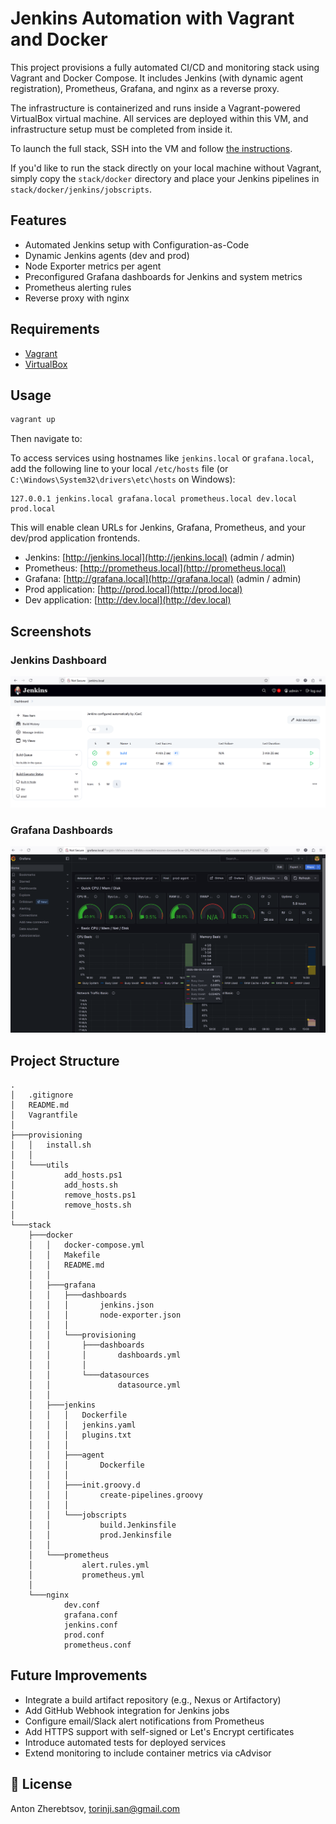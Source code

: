 # Jenkins Automation with Vagrant and Docker

This project provisions a fully automated CI/CD and monitoring stack using Vagrant and Docker Compose. It includes Jenkins (with dynamic agent registration), Prometheus, Grafana, and nginx as a reverse proxy.

The infrastructure is containerized and runs inside a Vagrant-powered VirtualBox virtual machine. All services are deployed within this VM, and infrastructure setup must be completed from inside it.

To launch the full stack, SSH into the VM and follow [the instructions](stack/docker/README.md).

If you'd like to run the stack directly on your local machine without Vagrant, simply copy the `stack/docker` directory and place your Jenkins pipelines in `stack/docker/jenkins/jobscripts`.

## Features

* Automated Jenkins setup with Configuration-as-Code
* Dynamic Jenkins agents (dev and prod)
* Node Exporter metrics per agent
* Preconfigured Grafana dashboards for Jenkins and system metrics
* Prometheus alerting rules
* Reverse proxy with nginx

## Requirements

* [Vagrant](https://www.vagrantup.com/)
* [VirtualBox](https://www.virtualbox.org/)

## Usage

```sh
vagrant up
```

Then navigate to:

To access services using hostnames like `jenkins.local` or `grafana.local`, add the following line to your local `/etc/hosts` file (or `C:\Windows\System32\drivers\etc\hosts` on Windows):

```
127.0.0.1 jenkins.local grafana.local prometheus.local dev.local prod.local
```

This will enable clean URLs for Jenkins, Grafana, Prometheus, and your dev/prod application frontends.

* Jenkins: [http://jenkins.local](http://jenkins.local) (admin / admin)
* Prometheus: [http://prometheus.local](http://prometheus.local)
* Grafana: [http://grafana.local](http://grafana.local) (admin / admin)
* Prod application: [http://prod.local](http://prod.local)
* Dev application: [http://dev.local](http://dev.local)

## Screenshots

### Jenkins Dashboard

![Jenkins Dashboard](images/screenshots/jenkins.png)

### Grafana Dashboards

![Grafana Dashboards](images/screenshots/grafana.png)

## Project Structure

```
.
│   .gitignore
│   README.md
│   Vagrantfile
│
├───provisioning
│   │   install.sh
│   │
│   └───utils
│           add_hosts.ps1
│           add_hosts.sh
│           remove_hosts.ps1
│           remove_hosts.sh
│
└───stack
    ├───docker
    │   │   docker-compose.yml
    │   │   Makefile
    │   │   README.md
    │   │
    │   ├───grafana
    │   │   ├───dashboards
    │   │   │       jenkins.json
    │   │   │       node-exporter.json
    │   │   │
    │   │   └───provisioning
    │   │       ├───dashboards
    │   │       │       dashboards.yml
    │   │       │
    │   │       └───datasources
    │   │               datasource.yml
    │   │
    │   ├───jenkins
    │   │   │   Dockerfile
    │   │   │   jenkins.yaml
    │   │   │   plugins.txt
    │   │   │
    │   │   ├───agent
    │   │   │       Dockerfile
    │   │   │
    │   │   ├───init.groovy.d
    │   │   │       create-pipelines.groovy
    │   │   │
    │   │   └───jobscripts
    │   │           build.Jenkinsfile
    │   │           prod.Jenkinsfile
    │   │
    │   └───prometheus
    │           alert.rules.yml
    │           prometheus.yml
    │
    └───nginx
            dev.conf
            grafana.conf
            jenkins.conf
            prod.conf
            prometheus.conf
```

## Future Improvements

* Integrate a build artifact repository (e.g., Nexus or Artifactory)
* Add GitHub Webhook integration for Jenkins jobs
* Configure email/Slack alert notifications from Prometheus
* Add HTTPS support with self-signed or Let's Encrypt certificates
* Introduce automated tests for deployed services
* Extend monitoring to include container metrics via cAdvisor

## 📝 License

Anton Zherebtsov, [torinji.san@gmail.com](mailto:torinji.san@gmail.com)
